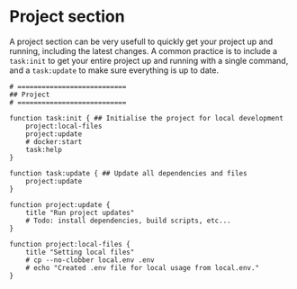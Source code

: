 # Project section

A project section can be very usefull to quickly get your project up and running, including the
latest changes. A common practice is to include a `task:init` to get your entire project up and
running with a single command, and a `task:update` to make sure everything is up to date.

```shell
# ===========================
## Project
# ===========================

function task:init { ## Initialise the project for local development
	project:local-files
	project:update
	# docker:start
	task:help
}

function task:update { ## Update all dependencies and files
	project:update
}

function project:update {
	title "Run project updates"
	# Todo: install dependencies, build scripts, etc...
}

function project:local-files {
	title "Setting local files"
	# cp --no-clobber local.env .env
	# echo "Created .env file for local usage from local.env."
}
```
